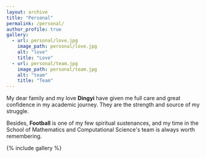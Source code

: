 ```yaml
---
layout: archive
title: "Personal"
permalink: /personal/
author_profile: true
gallery:
  - url: personal/love.jpg
    image_path: personal/love.jpg
    alt: "love"
    title: "Love"
  - url: personal/team.jpg
    image_path: personal/team.jpg
    alt: "team"
    title: "Team"
---
```


My dear family and my love <b>Dingyi</b> have given me full care and great confidence in my academic journey. They are the strength and source of my struggle.

Besides, <b>Football</b> is one of my few spiritual sustenances, and my time in the School of Mathematics and Computational Science's team is always worth remembering.

{% include gallery %}